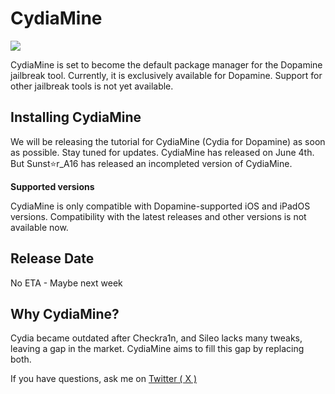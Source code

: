 # CydiaMine


<img src="https://github.com/CydiaMine/appinstaller/assets/171231087/18d54c39-501a-4c34-8b8b-4313a8450021">



CydiaMine is set to become the default package manager for the Dopamine jailbreak tool. Currently, it is exclusively available for Dopamine. Support for other jailbreak tools is not yet available.

## Installing CydiaMine

We will be releasing the tutorial for CydiaMine (Cydia for Dopamine) as soon as possible. Stay tuned for updates. 
CydiaMine has released on June 4th. But Sunst⭐️r_A16 has released an incompleted version of CydiaMine. 

__Supported versions__

CydiaMine is only compatible with Dopamine-supported iOS and iPadOS versions. Compatibility with the latest releases and other versions is not available now.

## Release Date 

No ETA - Maybe next week

## Why CydiaMine?

Cydia became outdated after Checkra1n, and Sileo lacks many tweaks, leaving a gap in the market. CydiaMine aims to fill this gap by replacing both.

If you have questions, ask me on <a href= "https://x.com/Sunstar_16">Twitter ( X )</a>
